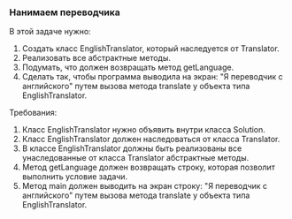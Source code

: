 
### Нанимаем переводчика

В этой задаче нужно:
1. Создать класс EnglishTranslator, который наследуется от Translator.
2. Реализовать все абстрактные методы.
3. Подумать, что должен возвращать метод getLanguage.
4. Сделать так, чтобы программа выводила на экран: &quot;Я переводчик с английского&quot; путем вызова метода translate у объекта
типа EnglishTranslator.


Требования:
1.	Класс EnglishTranslator нужно объявить внутри класса Solution.
2.	Класс EnglishTranslator должен наследоваться от класса Translator.
3.	В классе EnglishTranslator должны быть реализованы все унаследованные от класса Translator абстрактные методы.
4.	Метод getLanguage должен возвращать строку, которая позволит выполнить условие задачи.
5.	Метод main должен выводить на экран строку: &quot;Я переводчик с английского&quot; путем вызова метода translate у объекта             типа EnglishTranslator.


